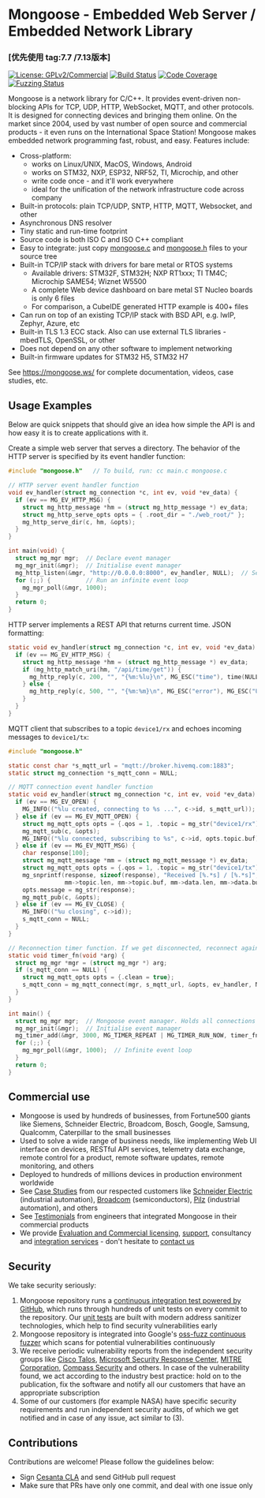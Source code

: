 # Mongoose - Embedded Web Server / Embedded Network Library

### [优先使用 tag:7.7 /7.13版本]

[![License: GPLv2/Commercial](https://img.shields.io/badge/License-GPLv2%20or%20Commercial-green.svg)](https://opensource.org/licenses/gpl-2.0.php)
[![Build Status]( https://github.com/cesanta/mongoose/workflows/build/badge.svg)](https://github.com/cesanta/mongoose/actions)
[![Code Coverage](https://codecov.io/gh/cesanta/mongoose/branch/master/graph/badge.svg)](https://codecov.io/gh/cesanta/mongoose)
[![Fuzzing Status](https://oss-fuzz-build-logs.storage.googleapis.com/badges/mongoose.svg)](https://bugs.chromium.org/p/oss-fuzz/issues/list?sort=-opened&can=1&q=proj:mongoose)

Mongoose is a network library for C/C++.  It provides event-driven non-blocking
APIs for TCP, UDP, HTTP, WebSocket, MQTT, and other protocols.  It is designed
for connecting devices and bringing them online. On the market since 2004, used
by vast number of open source and commercial products - it even runs on the
International Space Station!  Mongoose makes embedded network programming fast,
robust, and easy. Features include:

- Cross-platform:
  - works on Linux/UNIX, MacOS, Windows, Android
  - works on STM32, NXP, ESP32, NRF52, TI, Microchip, and other
  - write code once - and it'll work everywhere
  - ideal for the unification of the network infrastructure code across company
- Built-in protocols: plain TCP/UDP, SNTP, HTTP, MQTT, Websocket, and other
- Asynchronous DNS resolver
- Tiny static and run-time footprint
- Source code is both ISO C and ISO C++ compliant
- Easy to integrate: just copy [mongoose.c](https://raw.githubusercontent.com/cesanta/mongoose/master/mongoose.c)
  and [mongoose.h](https://raw.githubusercontent.com/cesanta/mongoose/master/mongoose.h) files to your source tree
- Built-in TCP/IP stack with drivers for bare metal or RTOS systems
   - Available drivers: STM32F, STM32H; NXP RT1xxx; TI TM4C; Microchip SAME54; Wiznet W5500
   - A complete Web device dashboard on bare metal ST Nucleo boards is only 6 files
   - For comparison, a CubeIDE generated HTTP example is 400+ files
- Can run on top of an existing TCP/IP stack with BSD API, e.g. lwIP, Zephyr, Azure, etc
- Built-in TLS 1.3 ECC stack. Also can use external TLS libraries - mbedTLS, OpenSSL, or other
- Does not depend on any other software to implement networking
- Built-in firmware updates for STM32 H5, STM32 H7

See https://mongoose.ws/ for complete documentation, videos, case studies, etc.

## Usage Examples

Below are quick snippets that should give an idea how simple the API is and
how easy it is to create applications with it.

Create a simple web server that serves a directory. The behavior of the
HTTP server is specified by its event handler function:

```c
#include "mongoose.h"   // To build, run: cc main.c mongoose.c

// HTTP server event handler function
void ev_handler(struct mg_connection *c, int ev, void *ev_data) {
  if (ev == MG_EV_HTTP_MSG) {
    struct mg_http_message *hm = (struct mg_http_message *) ev_data;
    struct mg_http_serve_opts opts = { .root_dir = "./web_root/" };
    mg_http_serve_dir(c, hm, &opts);
  }
}

int main(void) {
  struct mg_mgr mgr;  // Declare event manager
  mg_mgr_init(&mgr);  // Initialise event manager
  mg_http_listen(&mgr, "http://0.0.0.0:8000", ev_handler, NULL);  // Setup listener
  for (;;) {          // Run an infinite event loop
    mg_mgr_poll(&mgr, 1000);
  }
  return 0;
}
```

HTTP server implements a REST API that returns current time. JSON formatting:
```c
static void ev_handler(struct mg_connection *c, int ev, void *ev_data) {
  if (ev == MG_EV_HTTP_MSG) {
    struct mg_http_message *hm = (struct mg_http_message *) ev_data;
    if (mg_http_match_uri(hm, "/api/time/get")) {
      mg_http_reply(c, 200, "", "{%m:%lu}\n", MG_ESC("time"), time(NULL));
    } else {
      mg_http_reply(c, 500, "", "{%m:%m}\n", MG_ESC("error"), MG_ESC("Unsupported URI")); 
    }
  }
}
```

MQTT client that subscribes to a topic `device1/rx` and
echoes incoming messages to `device1/tx`:

```c
#include "mongoose.h"

static const char *s_mqtt_url = "mqtt://broker.hivemq.com:1883";
static struct mg_connection *s_mqtt_conn = NULL;

// MQTT connection event handler function
static void ev_handler(struct mg_connection *c, int ev, void *ev_data) {
  if (ev == MG_EV_OPEN) {
    MG_INFO(("%lu created, connecting to %s ...", c->id, s_mqtt_url));
  } else if (ev == MG_EV_MQTT_OPEN) {
    struct mg_mqtt_opts opts = {.qos = 1, .topic = mg_str("device1/rx")};
    mg_mqtt_sub(c, &opts);
    MG_INFO(("%lu connected, subscribing to %s", c->id, opts.topic.buf));
  } else if (ev == MG_EV_MQTT_MSG) {
    char response[100];
    struct mg_mqtt_message *mm = (struct mg_mqtt_message *) ev_data;
    struct mg_mqtt_opts opts = {.qos = 1, .topic = mg_str("device1/tx")};
    mg_snprintf(response, sizeof(response), "Received [%.*s] / [%.*s]",
                mm->topic.len, mm->topic.buf, mm->data.len, mm->data.buf);
    opts.message = mg_str(response);
    mg_mqtt_pub(c, &opts);
  } else if (ev == MG_EV_CLOSE) {
    MG_INFO(("%u closing", c->id));
    s_mqtt_conn = NULL;
  }
}

// Reconnection timer function. If we get disconnected, reconnect again
static void timer_fn(void *arg) {
  struct mg_mgr *mgr = (struct mg_mgr *) arg;
  if (s_mqtt_conn == NULL) {
    struct mg_mqtt_opts opts = {.clean = true};
    s_mqtt_conn = mg_mqtt_connect(mgr, s_mqtt_url, &opts, ev_handler, NULL);
  }
}

int main() {
  struct mg_mgr mgr;  // Mongoose event manager. Holds all connections
  mg_mgr_init(&mgr);  // Initialise event manager
  mg_timer_add(&mgr, 3000, MG_TIMER_REPEAT | MG_TIMER_RUN_NOW, timer_fn, &mgr);
  for (;;) {
    mg_mgr_poll(&mgr, 1000);  // Infinite event loop
  }
  return 0;
}
```

## Commercial use
- Mongoose is used by hundreds of businesses, from Fortune500 giants like
  Siemens, Schneider Electric, Broadcom, Bosch, Google, Samsung, Qualcomm, Caterpillar to the small businesses
- Used to solve a wide range of business needs, like implementing Web UI
  interface on devices, RESTful API services, telemetry data exchange, remote
  control for a product, remote software updates, remote monitoring, and others
- Deployed to hundreds of millions devices in production environment worldwide
- See [Case Studies](https://mongoose.ws/case-studies/) from our respected
  customers like [Schneider Electric](https://mongoose.ws/case-studies/schneider-electric/) (industrial automation), [Broadcom](https://mongoose.ws/case-studies/broadcom/) (semiconductors), [Pilz](https://mongoose.ws/case-studies/pilz/) (industrial automation), and others
- See [Testimonials](https://mongoose.ws/testimonials/) from engineers that integrated Mongoose in their commercial products
- We provide [Evaluation and Commercial licensing](https://mongoose.ws/licensing/), [support](https://mongoose.ws/support/), consultancy and [integration
  services](https://mongoose.ws/integration/) - don't hesitate to [contact us](https://mongoose.ws/contact/)


## Security

We take security seriously:
1. Mongoose repository runs a
  [continuous integration test powered by GitHub](https://github.com/cesanta/mongoose/actions),
  which runs through hundreds of unit tests on every commit to the repository.
  Our [unit tests](https://github.com/cesanta/mongoose/tree/master/test)
  are built with modern address sanitizer technologies, which help to find
  security vulnerabilities early
2. Mongoose repository is integrated into Google's
  [oss-fuzz continuous fuzzer](https://bugs.chromium.org/p/oss-fuzz/issues/list?sort=-opened&can=1&q=proj:mongoose)
  which scans for potential vulnerabilities continuously
3.  We receive periodic vulnerability reports from the independent security
  groups like
  [Cisco Talos](https://www.cisco.com/c/en/us/products/security/talos.html),
  [Microsoft Security Response Center](https://www.microsoft.com/en-us/msrc),
  [MITRE Corporation](https://www.mitre.org/),
  [Compass Security](https://www.compass-security.com/en/) and others.
  In case of the vulnerability found, we act according to the industry best
  practice: hold on to the publication, fix the software and notify all our
  customers that have an appropriate subscription
4. Some of our customers (for example NASA)
  have specific security requirements and run independent security audits,
  of which we get notified and in case of any issue, act similar to (3).


## Contributions

Contributions are welcome! Please follow the guidelines below:

- Sign [Cesanta CLA](https://cesanta.com/cla.html) and send GitHub pull request
- Make sure that PRs have only one commit, and deal with one issue only
